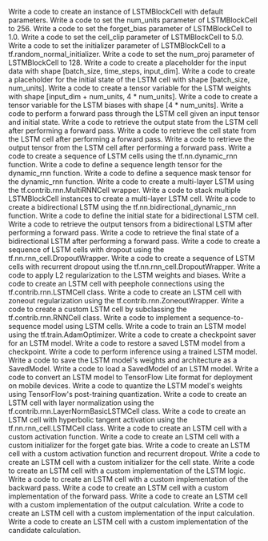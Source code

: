 Write a code to create an instance of LSTMBlockCell with default parameters.
Write a code to set the num_units parameter of LSTMBlockCell to 256.
Write a code to set the forget_bias parameter of LSTMBlockCell to 1.0.
Write a code to set the cell_clip parameter of LSTMBlockCell to 5.0.
Write a code to set the initializer parameter of LSTMBlockCell to a tf.random_normal_initializer.
Write a code to set the num_proj parameter of LSTMBlockCell to 128.
Write a code to create a placeholder for the input data with shape [batch_size, time_steps, input_dim].
Write a code to create a placeholder for the initial state of the LSTM cell with shape [batch_size, num_units].
Write a code to create a tensor variable for the LSTM weights with shape [input_dim + num_units, 4 * num_units].
Write a code to create a tensor variable for the LSTM biases with shape [4 * num_units].
Write a code to perform a forward pass through the LSTM cell given an input tensor and initial state.
Write a code to retrieve the output state from the LSTM cell after performing a forward pass.
Write a code to retrieve the cell state from the LSTM cell after performing a forward pass.
Write a code to retrieve the output tensor from the LSTM cell after performing a forward pass.
Write a code to create a sequence of LSTM cells using the tf.nn.dynamic_rnn function.
Write a code to define a sequence length tensor for the dynamic_rnn function.
Write a code to define a sequence mask tensor for the dynamic_rnn function.
Write a code to create a multi-layer LSTM using the tf.contrib.rnn.MultiRNNCell wrapper.
Write a code to stack multiple LSTMBlockCell instances to create a multi-layer LSTM cell.
Write a code to create a bidirectional LSTM using the tf.nn.bidirectional_dynamic_rnn function.
Write a code to define the initial state for a bidirectional LSTM cell.
Write a code to retrieve the output tensors from a bidirectional LSTM after performing a forward pass.
Write a code to retrieve the final state of a bidirectional LSTM after performing a forward pass.
Write a code to create a sequence of LSTM cells with dropout using the tf.nn.rnn_cell.DropoutWrapper.
Write a code to create a sequence of LSTM cells with recurrent dropout using the tf.nn.rnn_cell.DropoutWrapper.
Write a code to apply L2 regularization to the LSTM weights and biases.
Write a code to create an LSTM cell with peephole connections using the tf.contrib.rnn.LSTMCell class.
Write a code to create an LSTM cell with zoneout regularization using the tf.contrib.rnn.ZoneoutWrapper.
Write a code to create a custom LSTM cell by subclassing the tf.contrib.rnn.RNNCell class.
Write a code to implement a sequence-to-sequence model using LSTM cells.
Write a code to train an LSTM model using the tf.train.AdamOptimizer.
Write a code to create a checkpoint saver for an LSTM model.
Write a code to restore a saved LSTM model from a checkpoint.
Write a code to perform inference using a trained LSTM model.
Write a code to save the LSTM model's weights and architecture as a SavedModel.
Write a code to load a SavedModel of an LSTM model.
Write a code to convert an LSTM model to TensorFlow Lite format for deployment on mobile devices.
Write a code to quantize the LSTM model's weights using TensorFlow's post-training quantization.
Write a code to create an LSTM cell with layer normalization using the tf.contrib.rnn.LayerNormBasicLSTMCell class.
Write a code to create an LSTM cell with hyperbolic tangent activation using the tf.nn.rnn_cell.LSTMCell class.
Write a code to create an LSTM cell with a custom activation function.
Write a code to create an LSTM cell with a custom initializer for the forget gate bias.
Write a code to create an LSTM cell with a custom activation function and recurrent dropout.
Write a code to create an LSTM cell with a custom initializer for the cell state.
Write a code to create an LSTM cell with a custom implementation of the LSTM logic.
Write a code to create an LSTM cell with a custom implementation of the backward pass.
Write a code to create an LSTM cell with a custom implementation of the forward pass.
Write a code to create an LSTM cell with a custom implementation of the output calculation.
Write a code to create an LSTM cell with a custom implementation of the input calculation.
Write a code to create an LSTM cell with a custom implementation of the candidate calculation.